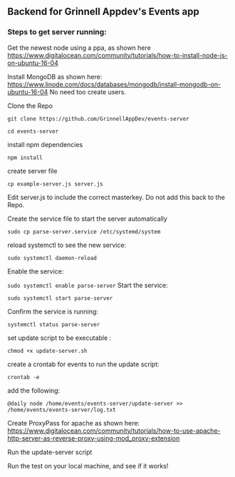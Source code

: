 ## Backend for Grinnell Appdev's Events app

### Steps to get server running:

Get the newest node using a ppa, as shown here https://www.digitalocean.com/community/tutorials/how-to-install-node-js-on-ubuntu-16-04

Install MongoDB as shown here: https://www.linode.com/docs/databases/mongodb/install-mongodb-on-ubuntu-16-04 
No need too create users.

Clone the Repo

`git clone https://github.com/GrinnellAppDev/events-server`

`cd events-server`

install npm dependencies

`npm install`

create server file

`cp example-server.js server.js`

Edit server.js to include the correct masterkey. Do not add this back to the Repo.

Create the service file to start the server automatically

`sudo cp parse-server.service /etc/systemd/system`

reload systemctl to see the new service:

`sudo systemctl daemon-reload`

Enable the service:

`sudo systemctl enable parse-server`
Start the service:

`sudo systemctl start parse-server`

Confirm the service is running:

`systemctl status parse-server`

set update script to be executable :

`chmod +x update-server.sh`

create a crontab for events to run the update script:

`crontab -e`

add the following:

`@daily node /home/events/events-server/update-server >> /home/events/events-server/log.txt`

Create ProxyPass for apache as shown here: https://www.digitalocean.com/community/tutorials/how-to-use-apache-http-server-as-reverse-proxy-using-mod_proxy-extension 

Run the update-server script

Run the test on your local machine, and see if it works!
